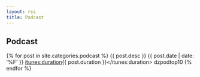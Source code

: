 ```yaml
---
layout: rss
title: Podcast
---
```


## Podcast
{% for post in site.categories.podcast %}
  <item>
    <title>{{ post.title }}</title>
    <description>{{ post.desc }}</description>
    <pubDate>{{ post.date | date: '%F' }}</pubDate>
    <enclosure url="https://zerohedgepodcast.github.io/_posts/audio/{{ post.title }}.mp3"
               type="audio/mpeg"/>
    <itunes:duration>{{ post.duration }}</itunes:duration>
    <guid isPermaLink="false">dzpodtop10</guid>
  </item>
{% endfor %}
